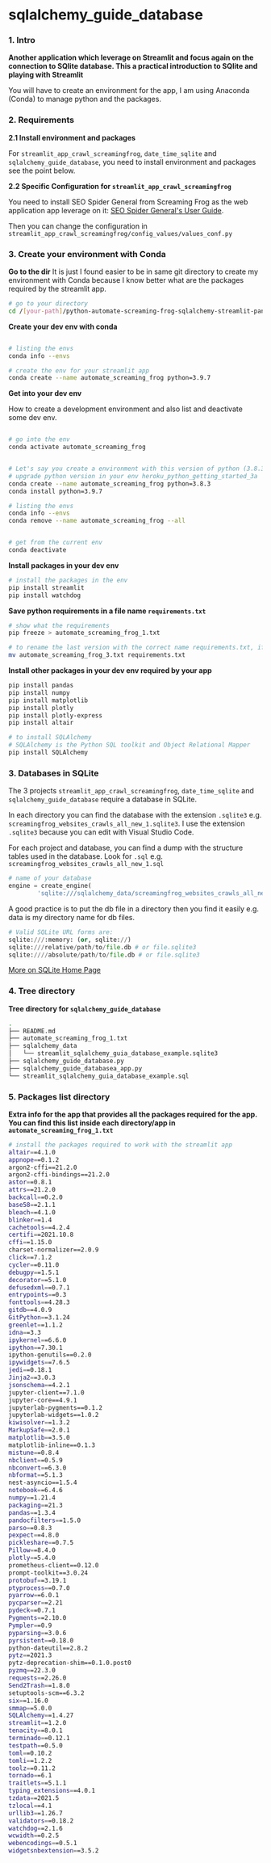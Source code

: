 # sqlalchemy_guide_database

### 1. Intro

**Another application which leverage on Streamlit and focus again on the connection to SQlite database. This a practical introduction to SQlite and playing with Streamlit**


You will have to create an environment for the app, I am using Anaconda (Conda) to manage python and the packages.


### 2. Requirements

**2.1 Install environment and packages**

For `streamlit_app_crawl_screamingfrog`, `date_time_sqlite` and `sqlalchemy_guide_database`, you need to install environment and packages see the point below.

**2.2 Specific Configuration for `streamlit_app_crawl_screamingfrog`**

You need to install SEO Spider General from Screaming Frog as the web application app leverage on it:
[SEO Spider General's User Guide](https://www.screamingfrog.co.uk/seo-spider/user-guide/general/).

Then you can change the configuration in `streamlit_app_crawl_screamingfrog/config_values/values_conf.py`


### 3. Create your environment with Conda

**Go to the dir**
It is just I found easier to be in same git directory to create my environment with Conda because I know better what are the packages required by the streamlit app.



```bash
# go to your directory
cd /[your-path]/python-automate-screaming-frog-sqlalchemy-streamlit-pandas-plotly
```


**Create your dev env with conda**
```bash

# listing the envs
conda info --envs

# create the env for your streamlit app
conda create --name automate_screaming_frog python=3.9.7
```

**Get into your dev env**

How to create a development environment and also list and deactivate some dev env.


```bash

# go into the env
conda activate automate_screaming_frog


# Let's say you create a environment with this version of python (3.8.3) if you need yo update the python version of your env
# upgrade python version in your env heroku_python_getting_started_3a
conda create --name automate_screaming_frog python=3.8.3
conda install python=3.9.7

# listing the envs
conda info --envs
conda remove --name automate_screaming_frog --all


# get from the current env
conda deactivate

```

**Install packages in your dev env**
```bash
# install the packages in the env
pip install streamlit
pip install watchdog
```

**Save python requirements in a file name `requirements.txt`**
```bash
# show what the requirements
pip freeze > automate_screaming_frog_1.txt

# to rename the last version with the correct name requirements.txt, if you deploy on heroku for instance, heroku only accept the filename requirements.txt
mv automate_screaming_frog_3.txt requirements.txt

```

**Install other packages in your dev env required by your app**
```bash
pip install pandas
pip install numpy
pip install matplotlib
pip install plotly
pip install plotly-express
pip install altair

# to install SQLAlchemy
# SQLAlchemy is the Python SQL toolkit and Object Relational Mapper
pip install SQLAlchemy
```


### 3. Databases in SQLite
The 3 projects `streamlit_app_crawl_screamingfrog`, `date_time_sqlite` and `sqlalchemy_guide_database` require a database in SQLite.

In each directory you can find the database with the extension `.sqlite3` e.g. `screamingfrog_websites_crawls_all_new_1.sqlite3`. I use the extension `.sqlite3` because you can edit with Visual Studio Code.


For each project and database, you can find a dump with the structure tables used in the database. Look for `.sql` e.g. `screamingfrog_websites_crawls_all_new_1.sql`



```python
# name of your database
engine = create_engine(
        'sqlite:///sqlalchemy_data/screamingfrog_websites_crawls_all_new_1.sqlite3')

```

A good practice is to put the db file in a directory then you find it easily e.g. data is my directory name for db
files.

```python
# Valid SQLite URL forms are:
sqlite:///:memory: (or, sqlite://)
sqlite:///relative/path/to/file.db # or file.sqlite3
sqlite:////absolute/path/to/file.db # or file.sqlite3
```



[More on SQLite Home Page](https://sqlite.org/index.html)



### 4. Tree directory

**Tree directory for `sqlalchemy_guide_database`**

```bash
.
├── README.md
├── automate_screaming_frog_1.txt
├── sqlalchemy_data
│   └── streamlit_sqlalchemy_guia_database_example.sqlite3
├── sqlalchemy_guide_database.py
├── sqlalchemy_guide_databasea_app.py
└── streamlit_sqlalchemy_guia_database_example.sql

```

### 5. Packages list directory

**Extra info for the app that provides all the packages required for the app. You can find this list inside each directory/app in `automate_screaming_frog_1.txt`** 


```bash
# install the packages required to work with the streamlit app
altair==4.1.0
appnope==0.1.2
argon2-cffi==21.2.0
argon2-cffi-bindings==21.2.0
astor==0.8.1
attrs==21.2.0
backcall==0.2.0
base58==2.1.1
bleach==4.1.0
blinker==1.4
cachetools==4.2.4
certifi==2021.10.8
cffi==1.15.0
charset-normalizer==2.0.9
click==7.1.2
cycler==0.11.0
debugpy==1.5.1
decorator==5.1.0
defusedxml==0.7.1
entrypoints==0.3
fonttools==4.28.3
gitdb==4.0.9
GitPython==3.1.24
greenlet==1.1.2
idna==3.3
ipykernel==6.6.0
ipython==7.30.1
ipython-genutils==0.2.0
ipywidgets==7.6.5
jedi==0.18.1
Jinja2==3.0.3
jsonschema==4.2.1
jupyter-client==7.1.0
jupyter-core==4.9.1
jupyterlab-pygments==0.1.2
jupyterlab-widgets==1.0.2
kiwisolver==1.3.2
MarkupSafe==2.0.1
matplotlib==3.5.0
matplotlib-inline==0.1.3
mistune==0.8.4
nbclient==0.5.9
nbconvert==6.3.0
nbformat==5.1.3
nest-asyncio==1.5.4
notebook==6.4.6
numpy==1.21.4
packaging==21.3
pandas==1.3.4
pandocfilters==1.5.0
parso==0.8.3
pexpect==4.8.0
pickleshare==0.7.5
Pillow==8.4.0
plotly==5.4.0
prometheus-client==0.12.0
prompt-toolkit==3.0.24
protobuf==3.19.1
ptyprocess==0.7.0
pyarrow==6.0.1
pycparser==2.21
pydeck==0.7.1
Pygments==2.10.0
Pympler==0.9
pyparsing==3.0.6
pyrsistent==0.18.0
python-dateutil==2.8.2
pytz==2021.3
pytz-deprecation-shim==0.1.0.post0
pyzmq==22.3.0
requests==2.26.0
Send2Trash==1.8.0
setuptools-scm==6.3.2
six==1.16.0
smmap==5.0.0
SQLAlchemy==1.4.27
streamlit==1.2.0
tenacity==8.0.1
terminado==0.12.1
testpath==0.5.0
toml==0.10.2
tomli==1.2.2
toolz==0.11.2
tornado==6.1
traitlets==5.1.1
typing_extensions==4.0.1
tzdata==2021.5
tzlocal==4.1
urllib3==1.26.7
validators==0.18.2
watchdog==2.1.6
wcwidth==0.2.5
webencodings==0.5.1
widgetsnbextension==3.5.2
```